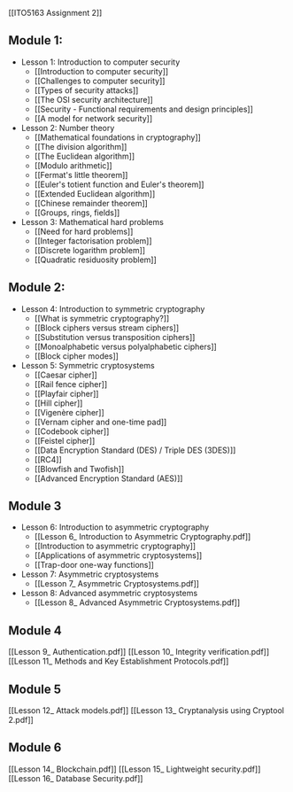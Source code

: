 [[ITO5163 Assignment 2]]
## Module 1:
- Lesson 1: Introduction to computer security
	- [[Introduction to computer security]]
	- [[Challenges to computer security]]
	- [[Types of security attacks]]
	- [[The OSI security architecture]]
	- [[Security - Functional requirements and design principles]]
	- [[A model for network security]]
- Lesson 2: Number theory
	- [[Mathematical foundations in cryptography]]
	- [[The division algorithm]]
	- [[The Euclidean algorithm]]
	- [[Modulo arithmetic]]
	- [[Fermat's little theorem]]
	- [[Euler's totient function and Euler's theorem]]
	- [[Extended Euclidean algorithm]]
	- [[Chinese remainder theorem]]
	- [[Groups, rings, fields]]
- Lesson 3: Mathematical hard problems
	- [[Need for hard problems]]
	- [[Integer factorisation problem]]
	- [[Discrete logarithm problem]]
	- [[Quadratic residuosity problem]]
## Module 2:
- Lesson 4: Introduction to symmetric cryptography
	- [[What is symmetric cryptography?]]
	- [[Block ciphers versus stream ciphers]]
	- [[Substitution versus transposition ciphers]]
	- [[Monoalphabetic versus polyalphabetic ciphers]]
	- [[Block cipher modes]]
- Lesson 5: Symmetric cryptosystems
	- [[Caesar cipher]]
	- [[Rail fence cipher]]
	- [[Playfair cipher]]
	- [[Hill cipher]]
	- [[Vigenère cipher]]
	- [[Vernam cipher and one-time pad]]
	- [[Codebook cipher]]
	- [[Feistel cipher]]
	- [[Data Encryption Standard (DES) / Triple DES (3DES)]]
	- [[RC4]]
	- [[Blowfish and Twofish]]
	- [[Advanced Encryption Standard (AES)]]
## Module 3
- Lesson 6: Introduction to asymmetric cryptography
	- [[Lesson 6_ Introduction to Asymmetric Cryptography.pdf]]
	- [[Introduction to asymmetric cryptography]]
	- [[Applications of asymmetric cryptosystems]]
	- [[Trap-door one-way functions]]
- Lesson 7: Asymmetric cryptosystems
	- [[Lesson 7_ Asymmetric Cryptosystems.pdf]]
- Lesson 8: Advanced asymmetric cryptosystems
	- [[Lesson 8_ Advanced Asymmetric Cryptosystems.pdf]]

## Module 4
[[Lesson 9_ Authentication.pdf]]
[[Lesson 10_ Integrity verification.pdf]]
[[Lesson 11_ Methods and Key Establishment Protocols.pdf]]

## Module 5
[[Lesson 12_ Attack models.pdf]]
[[Lesson 13_ Cryptanalysis using Cryptool 2.pdf]]

## Module 6
[[Lesson 14_ Blockchain.pdf]]
[[Lesson 15_ Lightweight security.pdf]]
[[Lesson 16_ Database Security.pdf]]

